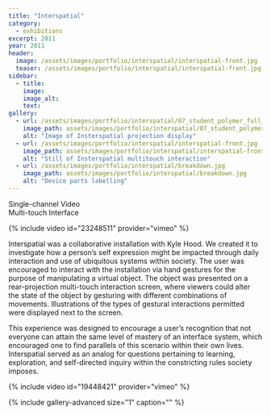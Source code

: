 ```yaml
---
title: "Interspatial"
category:
  - exhibitions
excerpt: 2011
year: 2011
header:
  image: /assets/images/portfolio/interspatial/interspatial-front.jpg
  teaser: /assets/images/portfolio/interspatial/interspatial-front.jpg
sidebar:
  - title:
    image:
    image_alt:
    text:
gallery:
  - url: /assets/images/portfolio/interspatial/07_student_polymer_full_production.559.png
    image_path: assets/images/portfolio/interspatial/07_student_polymer_full_production.559.png
    alt: "Image of Insterspatial projection display"
  - url: /assets/images/portfolio/interspatial/interspatial-front.jpg
    image_path: assets/images/portfolio/interspatial/interspatial-front.jpg
    alt: "Still of Insterspatial multitouch interaction"
  - url: /assets/images/portfolio/interspatial/breakdown.jpg
    image_path: assets/images/portfolio/interspatial/breakdown.jpg
    alt: "Device parts labelling"
---  
```

Single-channel Video  
Multi-touch Interface  

{% include video id="23248511" provider="vimeo" %}

Interspatial was a collaborative installation with Kyle Hood. We created it to investigate how a person’s self expression might be impacted through daily interaction and use of ubiquitous systems within society. The user was encouraged to interact with the installation via hand gestures for the purpose of manipulating a virtual object. The object was presented on a rear-projection multi-touch interaction screen, where viewers could alter the state of the object by gesturing with different combinations of movements. Illustrations of the types of gestural interactions permitted were displayed next to the screen.

This experience was designed to encourage a user’s recognition that not everyone can attain the same level of mastery of an interface system, which encouraged one to find parallels of this scenario within their own lives. Interspatial served as an analog for questions pertaining to learning, exploration, and self-directed inquiry within the constricting rules society imposes.

{% include video id="19448421" provider="vimeo" %}


{% include gallery-advanced size="1" caption="" %}